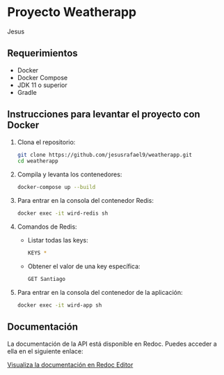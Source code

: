 # Proyecto Weatherapp
Jesus
## Requerimientos

- Docker
- Docker Compose
- JDK 11 o superior
- Gradle

## Instrucciones para levantar el proyecto con Docker

1. Clona el repositorio:
    ```sh
    git clone https://github.com/jesusrafael9/weatherapp.git
    cd weatherapp
    ```

2. Compila y levanta los contenedores:
    ```sh
    docker-compose up --build
    ```

3. Para entrar en la consola del contenedor Redis:
    ```sh
    docker exec -it wird-redis sh
    ```

4. Comandos de Redis:
    - Listar todas las keys:
        ```sh
        KEYS *
        ```
    - Obtener el valor de una key específica:
        ```sh
        GET Santiago
        ```

5. Para entrar en la consola del contenedor de la aplicación:
    ```sh
    docker exec -it wird-app sh
    ```

## Documentación

La documentación de la API está disponible en Redoc. Puedes acceder a ella en el siguiente enlace:

[Visualiza la documentación en Redoc Editor](https://redocly.github.io/redoc/?url=https://raw.githubusercontent.com/jesusrafael9/weatherapp/refs/heads/main/docs/weatherapp-openapi.yaml)
